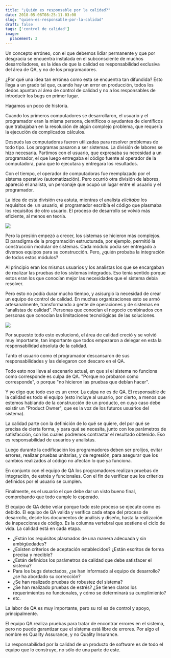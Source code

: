 ```yaml
---
title: "¿Quién es responsable por la calidad?"
date: 2018-05-06T08:25:11-03:00
slug: "quien-es-responsable-por-la-calidad"
draft: false
tags: ['control de calidad']
image:
  placement: 3
---
```


Un concepto erróneo, con el que debemos lidiar permanente y que por
desgracia se encuentra instalada en el subconsciente de muchos
desarrolladores, es la idea de que la calidad es responsabilidad
exclusiva del área de QA, y no de los programadores. 

¿Por qué una idea tan errónea como esta se encuentra tan difundida?
Esto llega a un grado tal que,
cuando hay un error en producción, todos los dedos apuntan al área de
control de calidad y no a los responsables de introducir los bugs en
primer lugar.

Hagamos un poco de historia. 

Cuando los primeros computadores se desarrollaron, el usuario y el
programador eran la misma persona, científicos o ayudantes de
científicos que trabajaban en la resolución de algún complejo problema,
que requería la ejecución de complicados
cálculos.

Después las computadoras fueron utilizadas para resolver problemas de
todo tipo. Los programas pasaron a ser sistemas. La división de labores
se hizo necesaria. Partimos con el usuario, que expresaba su necesidad a
un programador, el que luego entregaba el código fuente al operador de
la computadora, para que lo ejecutara y entregara los
resultados.

Con el tiempo, el operador de computadoras fue reemplazado por el
sistema operativo (automatización). Pero ocurrió otra división de
labores, apareció el analista, un personaje que ocupó un lugar entre el
usuario y el programador.

La idea de esta división era astuta, mientras el analista *elicitaba*
los requisitos de  un usuario, el programador escribía el código que
plasmaba los requisitos de otro usuario. El proceso de desarrollo se
volvió más eficiente, al menos en teoría.

![](https://d2dspjyoh5c79p.cloudfront.net/2ace652c-5146-11e8-a030-2b5831f8ecb5-aa9f18b7)

Pero la presión empezó a crecer, los sistemas se hicieron más
complejos.  El paradigma de la programación estructurada, por ejemplo,
permitió la construcción modular de sistemas. Cada módulo podía ser
entregado a diversos equipos para su
construcción. Pero, ¿quién probaba
la integración de todos estos
módulos? 

Al principio eran los mismos usuarios y los analistas los que se
encargaban de realizar las pruebas de los sistemas integrados. Eso tenía
sentido porque estos eran los que conocían mejor las necesidades que el
sistema debía resolver.

Pero esto no podía durar mucho tiempo, y asísurgió la necesidad de
crear un equipo de control de calidad. En muchas organizaciones esto se
armó artesanalmente, transformando a gente de operaciones y de sistemas
en "analistas de calidad". Personas que conocían el negocio combinados
con personas que conocían las limitaciones tecnológicas de las
soluciones.


![](https://d2dspjyoh5c79p.cloudfront.net/9c87bf91-5147-11e8-a030-2b5831f8ecb5-aa9f18b7)

Por supuesto todo esto evolucionó, el área de calidad creció y se
volvió muy importante, tan importante que todos empezaron a delegar en
esta la responsabilidad absoluta de la calidad.

Tanto el usuario como el programador descansaron de sus
responsabilidades y las delegaron con descaro en el QA. 

Todo esto nos lleva al escenario actual, en que si el sistema no
funciona como corresponde es culpa de QA. "Porque no probaron como
corresponde", o porque "no hicieron las pruebas que debían hacer".

Y yo digo que todo eso es un error. La culpa no es de QA. El responsable
de la calidad es todo el equipo (esto incluye al usuario, por cierto, a
menos que estemos hablando de la construcción de un producto, en cuyo
caso debe existir un "Product Owner", que es la voz de los futuros
usuarios del sistema).

La calidad parte con la definición de lo qué se quiere, del por qué se
precisa de cierta forma, y para qué se necesita, junto con los
parámetros de satisfacción, con los cuales podremos contrastar el
resultado obtenido. Eso es responsabilidad de usuarios y analistas. 

Luego durante la codificación los programadores deben ser prolijos,
evitar errores, realizar pruebas unitarias, y de regresión, para
asegurar que los cambios realizados al código no afectan lo que ya
funciona.

En conjunto con el equipo de QA los programadores realizan pruebas de
integración, de estrés y funcionales. Con el fin de verificar que los
criterios definidos por el usuario se cumplen. 

Finalmente, es el usuario el que debe dar un visto bueno final,
comprobando que todo cumple lo esperado.

El equipo de QA debe velar porque todo este proceso se ejecute como es
debido. El equipo de QA valida y verifica cada etapa del proceso de
desarrollo, desde los documentos de análisis y diseño, hasta la
realización de inspecciones de código. Es la columna vertebral que
sostiene el ciclo de vida. La calidad está en cada etapa. 

-   ¿Están los requisitos plasmados de una manera adecuada y sin
    ambigüedades?
-   ¿Existen criterios de aceptación establecidos? ¿Están escritos de
    forma precisa y medible?
-   ¿Están definidos los parámetros de calidad que debe satisfacer el
    sistema?
-   Para los bugs detectados, ¿se han informado al equipo de desarrollo?
    ¿se ha abordado su corrección? 
-   ¿Se han realizado pruebas de robustez del sistema?
-   ¿Se han realizado pruebas de estrés? ¿Se tienen claros los
    requerimientos no funcionales, y cómo se determinará su
    cumplimiento?
-   etc.

La labor de QA es muy importante, pero su rol es de control y apoyo,
principalmente. 

El equipo QA realiza pruebas para tratar de encontrar errores en el
sistema, pero no puede garantizar que el sistema está libre de errores.
Por algo el nombre es Quality Assurance, y no Quality Insurance.

La responsabilidad por la calidad de un producto de software es de todo
el equipo que lo construye, no sólo de una parte de este.

